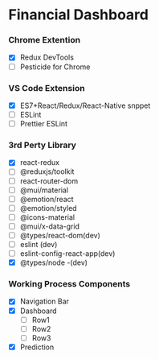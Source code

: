 # Financial Dashboard

### Chrome Extention
- [x] Redux DevTools
- [ ] Pesticide for Chrome

### VS Code Extension
- [x] ES7+React/Redux/React-Native snppet
- [ ] ESLint
- [ ] Prettier ESLint

### 3rd Perty Library
- [x] react-redux
- [ ] @reduxjs/toolkit 
- [ ] react-router-dom
- [ ] @mui/material
- [ ] @emotion/react
- [ ] @emotion/styled
- [ ] @icons-material
- [ ] @mui/x-data-grid
- [ ] @types/react-dom(dev)
- [ ] eslint (dev)
- [ ] eslint-config-react-app(dev)
- [x] @types/node -(dev)

### Working Process Components
- [x] Navigation Bar
- [x] Dashboard
  - [ ] Row1
  - [ ] Row2
  - [ ] Row3
- [x] Prediction 